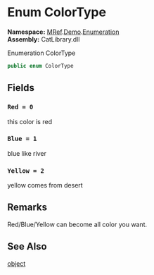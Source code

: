 # Enum ColorType

__Namespace:__ [MRef](MRef.md).[Demo](MRef.Demo.md).[Enumeration](MRef.Demo.Enumeration.md)  
__Assembly:__ CatLibrary.dll

Enumeration ColorType

```csharp
public enum ColorType
```

## Fields

### `Red = 0`

this color is red

### `Blue = 1`

blue like river

### `Yellow = 2`

yellow comes from desert

## Remarks

<p>
Red/Blue/Yellow can become all color you want.
</p>
<ul></ul>

## See Also

[object](https://learn.microsoft.com/dotnet/api/system.object)

